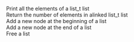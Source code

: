 Print all the elements of a list_t list</br>
Return the number of elements in alinked list_t list</br>
Add a new node at the beginning of a list</br>
Add a new node at the end of a list</br>
Free a list</br>
